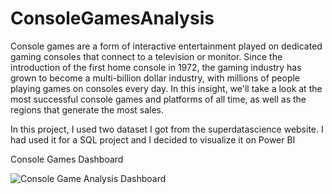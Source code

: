 
# ConsoleGamesAnalysis
Console games are a form of interactive entertainment played on dedicated gaming consoles that connect to a television or monitor. Since the introduction of the first home console in 1972, the gaming industry has grown to become a multi-billion dollar industry, with millions of people playing games on consoles every day. In this insight, we'll take a look at the most successful console games and platforms of all time, as well as the regions that generate the most sales.

In this project, I used two dataset I got from the superdatascience website. I had used it for a SQL project and I decided to visualize it on Power BI

Console Games Dashboard 


![Console Game Analysis Dashboard](https://user-images.githubusercontent.com/100426585/221841230-c9be7895-5ee2-4171-a843-6882aab8c7b0.png)

